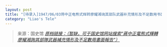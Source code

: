 ```yaml
---
layout: post
title: "[待录入]1947/06/03蒋中正电熊式辉转廖耀湘询其部队武器补充情形及不足数用书面报告"
category: "Liao's Tele"
---
```



> 来源：国史馆 [*原档链接：（暂缺，可于国史馆网站搜索“蔣中正電熊式輝轉廖耀湘詢其部隊武器補充情形及不足數用書面報告“）*]()
